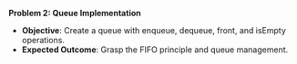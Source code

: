 **Problem 2: Queue Implementation**

- **Objective**: Create a queue with enqueue, dequeue, front, and isEmpty operations.
- **Expected Outcome**: Grasp the FIFO principle and queue management.